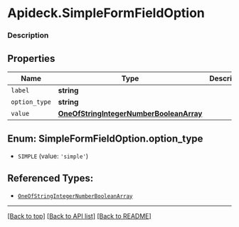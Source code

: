 # Apideck.SimpleFormFieldOption

### Description

## Properties
Name | Type | Description | Notes
------------ | ------------- | ------------- | -------------
`label` | **string** |  | 
`option_type` | **string** |  | 
`value` | [**OneOfStringIntegerNumberBooleanArray**](OneOfStringIntegerNumberBooleanArray.md) |  | [optional] 





<a name="OPTION_TYPE"></a>
## Enum: SimpleFormFieldOption.option_type


* `SIMPLE` (value: `'simple'`)




## Referenced Types:


* [`OneOfStringIntegerNumberBooleanArray`](OneOfStringIntegerNumberBooleanArray.md)

---

[[Back to top]](#) [[Back to API list]](../../../../README.md#documentation-for-api-endpoints) [[Back to README]](../../../../README.md)


